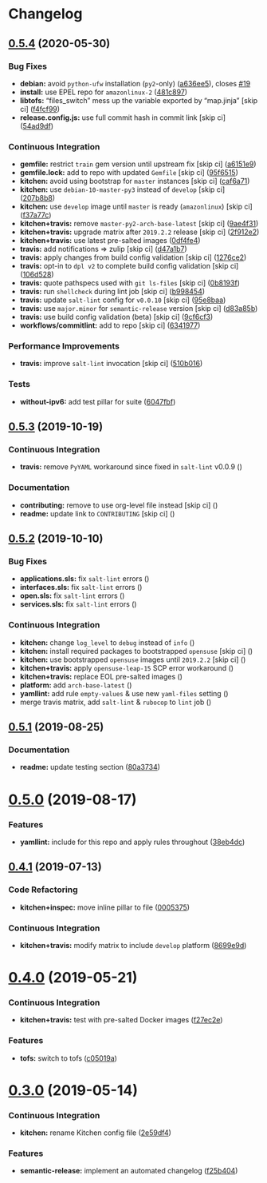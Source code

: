 # Changelog

## [0.5.4](https://github.com/saltstack-formulas/ufw-formula/compare/v0.5.3...v0.5.4) (2020-05-30)


### Bug Fixes

* **debian:** avoid `python-ufw` installation (`py2`-only) ([a636ee5](https://github.com/saltstack-formulas/ufw-formula/commit/a636ee5406d51f106e49e8022b44c5ce997d9aec)), closes [#19](https://github.com/saltstack-formulas/ufw-formula/issues/19)
* **install:** use EPEL repo for `amazonlinux-2` ([481c897](https://github.com/saltstack-formulas/ufw-formula/commit/481c8973f79947e074455dc5caf1d752eb11fdfc))
* **libtofs:** “files_switch” mess up the variable exported by “map.jinja” [skip ci] ([f4fcf99](https://github.com/saltstack-formulas/ufw-formula/commit/f4fcf992748566ab509e41514572ecdfc2b7a62e))
* **release.config.js:** use full commit hash in commit link [skip ci] ([54ad9df](https://github.com/saltstack-formulas/ufw-formula/commit/54ad9dfe58923fc7578cfd9131e84d2e5b7846ae))


### Continuous Integration

* **gemfile:** restrict `train` gem version until upstream fix [skip ci] ([a6151e9](https://github.com/saltstack-formulas/ufw-formula/commit/a6151e96ee51329a478a431319fc73628d3c4f1a))
* **gemfile.lock:** add to repo with updated `Gemfile` [skip ci] ([95f6515](https://github.com/saltstack-formulas/ufw-formula/commit/95f651535e2c15a02bd584d4a38ba6b232c1fbb4))
* **kitchen:** avoid using bootstrap for `master` instances [skip ci] ([caf6a71](https://github.com/saltstack-formulas/ufw-formula/commit/caf6a713ccb6719f3e41b518b86fee90c15d7fde))
* **kitchen:** use `debian-10-master-py3` instead of `develop` [skip ci] ([207b8b8](https://github.com/saltstack-formulas/ufw-formula/commit/207b8b806e2018ed8ed7f3894982b8d403ac2d5d))
* **kitchen:** use `develop` image until `master` is ready (`amazonlinux`) [skip ci] ([f37a77c](https://github.com/saltstack-formulas/ufw-formula/commit/f37a77c70659d43a904faf6652af23d38da4ac74))
* **kitchen+travis:** remove `master-py2-arch-base-latest` [skip ci] ([9ae4f31](https://github.com/saltstack-formulas/ufw-formula/commit/9ae4f31b8860c3fbe4c3f9ab22402682e5abda43))
* **kitchen+travis:** upgrade matrix after `2019.2.2` release [skip ci] ([2f912e2](https://github.com/saltstack-formulas/ufw-formula/commit/2f912e201c58f13c428c77a654e95bde898c2ef3))
* **kitchen+travis:** use latest pre-salted images ([0df4fe4](https://github.com/saltstack-formulas/ufw-formula/commit/0df4fe4cfbb9521d08a56b004bf706b5cedfd905))
* **travis:** add notifications => zulip [skip ci] ([d47a1b7](https://github.com/saltstack-formulas/ufw-formula/commit/d47a1b7f71fb6bd0e12b11c1d9b0fea42f404d25))
* **travis:** apply changes from build config validation [skip ci] ([1276ce2](https://github.com/saltstack-formulas/ufw-formula/commit/1276ce2411fbdd823b5334cb9d1a780b37d3232f))
* **travis:** opt-in to `dpl v2` to complete build config validation [skip ci] ([106d528](https://github.com/saltstack-formulas/ufw-formula/commit/106d5283f256488dfe465e21d8a1b3c8fa0469d7))
* **travis:** quote pathspecs used with `git ls-files` [skip ci] ([0b8193f](https://github.com/saltstack-formulas/ufw-formula/commit/0b8193fd5a9f85f7c12ba8f887ff160cdda986b6))
* **travis:** run `shellcheck` during lint job [skip ci] ([b998454](https://github.com/saltstack-formulas/ufw-formula/commit/b998454cc401ce4758b8a8c9ab6f57d51b64eadf))
* **travis:** update `salt-lint` config for `v0.0.10` [skip ci] ([95e8baa](https://github.com/saltstack-formulas/ufw-formula/commit/95e8baa9db5865076ab27eb876a42d310af67427))
* **travis:** use `major.minor` for `semantic-release` version [skip ci] ([d83a85b](https://github.com/saltstack-formulas/ufw-formula/commit/d83a85be9580be5753ffcee656b328f5e580edf1))
* **travis:** use build config validation (beta) [skip ci] ([9cf6cf3](https://github.com/saltstack-formulas/ufw-formula/commit/9cf6cf350ed4362a69419ba191ce658c56ca6744))
* **workflows/commitlint:** add to repo [skip ci] ([6341977](https://github.com/saltstack-formulas/ufw-formula/commit/63419772eb7055d838a9ee3bf55c54d009b7fcc5))


### Performance Improvements

* **travis:** improve `salt-lint` invocation [skip ci] ([510b016](https://github.com/saltstack-formulas/ufw-formula/commit/510b0169da4c673130708f22c9a143cb4c86da70))


### Tests

* **without-ipv6:** add test pillar for suite ([6047fbf](https://github.com/saltstack-formulas/ufw-formula/commit/6047fbfc4c77eddd31c8507e0505e5d0b62fe67b))

## [0.5.3](https://github.com/saltstack-formulas/ufw-formula/compare/v0.5.2...v0.5.3) (2019-10-19)


### Continuous Integration

* **travis:** remove `PyYAML` workaround since fixed in `salt-lint` v0.0.9 ([](https://github.com/saltstack-formulas/ufw-formula/commit/698dad8))


### Documentation

* **contributing:** remove to use org-level file instead [skip ci] ([](https://github.com/saltstack-formulas/ufw-formula/commit/7dd4dc2))
* **readme:** update link to `CONTRIBUTING` [skip ci] ([](https://github.com/saltstack-formulas/ufw-formula/commit/374f48a))

## [0.5.2](https://github.com/saltstack-formulas/ufw-formula/compare/v0.5.1...v0.5.2) (2019-10-10)


### Bug Fixes

* **applications.sls:** fix `salt-lint` errors ([](https://github.com/saltstack-formulas/ufw-formula/commit/71eed47))
* **interfaces.sls:** fix `salt-lint` errors ([](https://github.com/saltstack-formulas/ufw-formula/commit/0c9440e))
* **open.sls:** fix `salt-lint` errors ([](https://github.com/saltstack-formulas/ufw-formula/commit/c8b314b))
* **services.sls:** fix `salt-lint` errors ([](https://github.com/saltstack-formulas/ufw-formula/commit/afddcf6))


### Continuous Integration

* **kitchen:** change `log_level` to `debug` instead of `info` ([](https://github.com/saltstack-formulas/ufw-formula/commit/6559317))
* **kitchen:** install required packages to bootstrapped `opensuse` [skip ci] ([](https://github.com/saltstack-formulas/ufw-formula/commit/6359ebf))
* **kitchen:** use bootstrapped `opensuse` images until `2019.2.2` [skip ci] ([](https://github.com/saltstack-formulas/ufw-formula/commit/b057510))
* **kitchen+travis:** apply `opensuse-leap-15` SCP error workaround ([](https://github.com/saltstack-formulas/ufw-formula/commit/693b3c0))
* **kitchen+travis:** replace EOL pre-salted images ([](https://github.com/saltstack-formulas/ufw-formula/commit/5871288))
* **platform:** add `arch-base-latest` ([](https://github.com/saltstack-formulas/ufw-formula/commit/56f8336))
* **yamllint:** add rule `empty-values` & use new `yaml-files` setting ([](https://github.com/saltstack-formulas/ufw-formula/commit/bd53ce3))
* merge travis matrix, add `salt-lint` & `rubocop` to `lint` job ([](https://github.com/saltstack-formulas/ufw-formula/commit/7b1b3c9))

## [0.5.1](https://github.com/saltstack-formulas/ufw-formula/compare/v0.5.0...v0.5.1) (2019-08-25)


### Documentation

* **readme:** update testing section ([80a3734](https://github.com/saltstack-formulas/ufw-formula/commit/80a3734))

# [0.5.0](https://github.com/saltstack-formulas/ufw-formula/compare/v0.4.1...v0.5.0) (2019-08-17)


### Features

* **yamllint:** include for this repo and apply rules throughout ([38eb4dc](https://github.com/saltstack-formulas/ufw-formula/commit/38eb4dc))

## [0.4.1](https://github.com/saltstack-formulas/ufw-formula/compare/v0.4.0...v0.4.1) (2019-07-13)


### Code Refactoring

* **kitchen+inspec:** move inline pillar to file ([0005375](https://github.com/saltstack-formulas/ufw-formula/commit/0005375))


### Continuous Integration

* **kitchen+travis:** modify matrix to include `develop` platform ([8699e9d](https://github.com/saltstack-formulas/ufw-formula/commit/8699e9d))

# [0.4.0](https://github.com/saltstack-formulas/ufw-formula/compare/v0.3.0...v0.4.0) (2019-05-21)


### Continuous Integration

* **kitchen+travis:** test with pre-salted Docker images ([f27ec2e](https://github.com/saltstack-formulas/ufw-formula/commit/f27ec2e))


### Features

* **tofs:** switch to tofs ([c05019a](https://github.com/saltstack-formulas/ufw-formula/commit/c05019a))

# [0.3.0](https://github.com/saltstack-formulas/ufw-formula/compare/v0.2.0...v0.3.0) (2019-05-14)


### Continuous Integration

* **kitchen:** rename Kitchen config file ([2e59df4](https://github.com/saltstack-formulas/ufw-formula/commit/2e59df4))


### Features

* **semantic-release:** implement an automated changelog ([f25b404](https://github.com/saltstack-formulas/ufw-formula/commit/f25b404))
